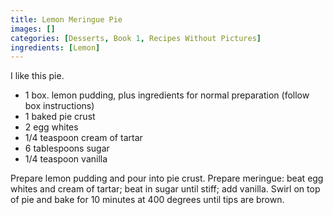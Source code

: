 ```yaml
---
title: Lemon Meringue Pie
images: []
categories: [Desserts, Book 1, Recipes Without Pictures]
ingredients: [Lemon]
---
```


I like this pie.

-   1 box. lemon pudding, plus ingredients for normal preparation
    (follow box instructions)
-   1 baked pie crust
-   2 egg whites
-   1/4 teaspoon cream of tartar
-   6 tablespoons sugar
-   1/4 teaspoon vanilla

Prepare lemon pudding and pour into pie crust. Prepare meringue: beat
egg whites and cream of tartar; beat in sugar until stiff; add vanilla.
Swirl on top of pie and bake for 10 minutes at 400 degrees until tips
are brown.

  
